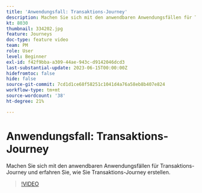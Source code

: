 ```yaml
---
title: 'Anwendungsfall: Transaktions-Journey'
description: Machen Sie sich mit den anwendbaren Anwendungsfällen für Transaktions-Journey und erfahren Sie, wie Sie Transaktions-Journey erstellen.
kt: 8030
thumbnail: 334202.jpg
feature: Journeys
doc-type: feature video
team: PM
role: User
level: Beginner
exl-id: f42f9bba-a309-44ae-943c-d9142046dcd3
last-substantial-update: 2023-06-15T00:00:00Z
hidefromtoc: false
hide: false
source-git-commit: 7cd1d1ce68f58251c1041d4a76a58eb8b407e824
workflow-type: tm+mt
source-wordcount: '38'
ht-degree: 21%

---
```


# Anwendungsfall: Transaktions-Journey

Machen Sie sich mit den anwendbaren Anwendungsfällen für Transaktions-Journey und erfahren Sie, wie Sie Transaktions-Journey erstellen.

>[!VIDEO](https://video.tv.adobe.com/v/334202?quality=12&learn=on)
